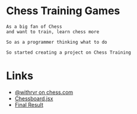 # Chess Training Games

```
As a big fan of Chess
and want to train, learn chess more

So as a programmer thinking what to do

So started creating a project on Chess Training
```

# Links

-   [@withrvr on chess.com](https://www.chess.com/member/withrvr)
-   [Chessboard.jsx](https://chessboardjsx.com/)
-   [Final Result](https://chess-training-games.netlify.app/)
